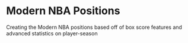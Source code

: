 # Modern NBA Positions
Creating the Modern NBA positions based off of box score features and advanced statistics on player-season
